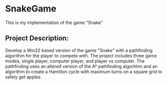 # SnakeGame
This is my implementation of the game "Snake"

## Project Description:
Develop a Win32 based version of the game "Snake" with a pathfinding algorithm for the player to compete with. The project includes three game modes, single player, computer player, and player vs computer. The pathfinding uses an altered version of the A* pathfinding algorithm and an algorithm to create a Hamilton cycle with maximum turns on a square grid to safely get apples.
